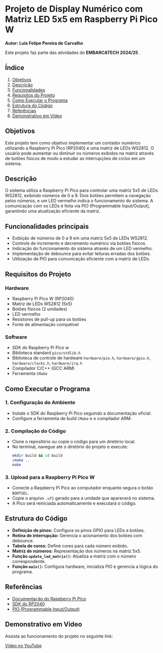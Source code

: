 # Projeto de Display Numérico com Matriz LED 5x5 em Raspberry Pi Pico W

**Autor: Luis Felipe Pereira de Carvalho**

Este projeto faz parte das atividades do  **EMBARCATECH 2024/25** .

## Índice

1. [Objetivos](#objetivos)
2. [Descrição](#descri%C3%A7%C3%A3o)
3. [Funcionalidades](#funcionalidades)
4. [Requisitos do Projeto](#requisitos-do-projeto)
5. [Como Executar o Programa](#como-executar-o-programa)
6. [Estrutura do Código](#estrutura-do-c%C3%B3digo)
7. [Referências](#refer%C3%AAncias)
8. [Demonstrativo em Vídeo](#demonstrativo-em-v%C3%ADdeo)

## Objetivos

Este projeto tem como objetivo implementar um contador numérico utilizando a Raspberry Pi Pico (RP2040) e uma matriz de LEDs WS2812. O usuário pode aumentar ou diminuir os números exibidos na matriz através de botões físicos de modo a estudar as interrupções de ciclos em um sistema.

## Descrição

O sistema utiliza a Raspberry Pi Pico para controlar uma matriz 5x5 de LEDs WS2812, exibindo números de 0 a 9. Dois botões permitem a navegação pelos números, e um LED vermelho indica o funcionamento do sistema. A comunicação com os LEDs é feita via PIO (Programmable Input/Output), garantindo uma atualização eficiente da matriz.

## Funcionalidades principais

* Exibição de números de 0 a 9 em uma matriz 5x5 de LEDs WS2812.
* Controle de incremento e decremento numérico via botões físicos.
* Indicação do funcionamento do sistema através de um LED vermelho.
* Implementação de debounce para evitar leituras erradas dos botões.
* Utilização de PIO para comunicação eficiente com a matriz de LEDs.

## Requisitos do Projeto

### Hardware

* Raspberry Pi Pico W (RP2040)
* Matriz de LEDs WS2812 (5x5)
* Botões físicos (2 unidades)
* LED vermelho
* Resistores de pull-up para os botões
* Fonte de alimentação compatível

### Software

* SDK do Raspberry Pi Pico w
* Biblioteca standard `pico/stdlib.h`
* Biblioteca de controle de hardware `hardware/pio.h`, `hardware/gpio.h`, `hardware/clocks.h`, `hardware/irq.h`
* Compilador C/C++ (GCC ARM)
* Ferramenta `CMake`

## Como Executar o Programa

### 1. Configuração do Ambiente

* Instale o SDK do Raspberry Pi Pico seguindo a documentação oficial.
* Configure a ferramenta de build `CMake` e o compilador ARM.

### 2. Compilação do Código

* Clone o repositório ou copie o código para um diretório local.
* No terminal, navegue até o diretório do projeto e execute:
  ```sh
  mkdir build && cd build
  cmake ..
  make
  ```

### 3. Upload para a Raspberry Pi Pico W

* Conecte a Raspberry Pi Pico ao computador enquanto segura o botão `BOOTSEL`.
* Copie o arquivo `.uf2` gerado para a unidade que aparecerá no sistema.
* A Pico será reiniciada automaticamente e executará o código.

## Estrutura do Código

* **Definição de pinos:** Configura os pinos GPIO para LEDs e botões.
* **Rotina de interrupção:** Gerencia o acionamento dos botões com debounce.
* **Tabela de cores:** Define cores para cada número exibido.
* **Matriz de números:** Representação dos números na matriz 5x5.
* **Função `update_led_matrix()`:** Atualiza a matriz com o número correspondente.
* **Função `main()`:** Configura hardware, inicializa PIO e gerencia a lógica do programa.

## Referências

* [Documentação do Raspberry Pi Pico](https://www.raspberrypi.com/documentation/microcontrollers/raspberry-pi-pico.html)
* [SDK do RP2040](https://datasheets.raspberrypi.com/pico/raspberry-pi-pico-c-sdk.pdf)
* [PIO (Programmable Input/Output)](https://datasheets.raspberrypi.com/rp2040/rp2040-datasheet.pdf)

## Demonstrativo em Vídeo

Assista ao funcionamento do projeto no seguinte link:

[Vídeo no YouTube](https://youtu.be/uOz75-XnyGc)
